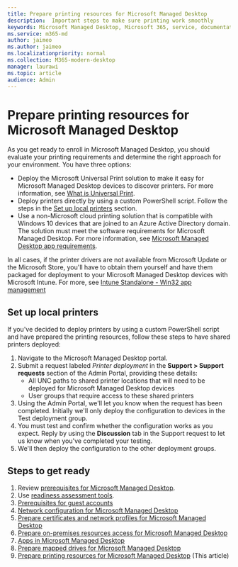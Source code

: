 ```yaml
---
title: Prepare printing resources for Microsoft Managed Desktop 
description:  Important steps to make sure printing work smoothly
keywords: Microsoft Managed Desktop, Microsoft 365, service, documentation
ms.service: m365-md
author: jaimeo
ms.author: jaimeo
ms.localizationpriority: normal
ms.collection: M365-modern-desktop
manager: laurawi
ms.topic: article
audience: Admin
---
```


# Prepare printing resources for Microsoft Managed Desktop

As you get ready to enroll in Microsoft Managed Desktop, you should evaluate your printing requirements and determine the right approach for your environment. You have three options:
 
- Deploy the Microsoft Universal Print solution to make it easy for Microsoft Managed Desktop devices to discover printers. For more information, see [What is Universal Print](https://docs.microsoft.com/universal-print/fundamentals/universal-print-whatis).
- Deploy printers directly by using a custom PowerShell script. Follow the steps in the [Set up local printers](#set-up-local-printers) section.
- Use a non-Microsoft cloud printing solution that is compatible with Windows 10 devices that are joined to an Azure Active Directory domain. The solution must meet the software requirements for Microsoft Managed Desktop. For more information, see [Microsoft Managed Desktop app requirements](../service-description/mmd-app-requirements.md).
 
In all cases, if the printer drivers are not available from Microsoft Update or the Microsoft Store, you'll have to obtain them yourself and have them packaged for deployment to your Microsoft Managed Desktop devices with Microsoft Intune. For more, see [Intune Standalone - Win32 app management](https://docs.microsoft.com/mem/intune/apps/apps-win32-app-management)

## Set up local printers

If you've decided to deploy printers by using a custom PowerShell script and have prepared the printing resources, follow these steps to have shared printers deployed:

1.	Navigate to the Microsoft Managed Desktop portal.
2.	Submit a request labeled *Printer deployment* in the **Support > Support requests** section of the Admin Portal, providing these details:
    - All UNC paths to shared printer locations that will need to be deployed for Microsoft Managed Desktop devices
    - User groups that require access to these shared printers
3.	Using the Admin Portal, we'll let you know when the request has been completed. Initially we'll only deploy the configuration to devices in the Test deployment group.
4.	You must test and confirm whether the configuration works as you expect. Reply by using the **Discussion** tab in the Support request to let us know when you've completed your testing.
5.	We'll then deploy the configuration to the other deployment groups.

## Steps to get ready

1. Review [prerequisites for Microsoft Managed Desktop](prerequisites.md).
2. Use [readiness assessment tools](readiness-assessment-tool.md).
3. [Prerequisites for guest accounts](guest-accounts.md)
4. [Network configuration for Microsoft Managed Desktop](network.md)
5. [Prepare certificates and network profiles for Microsoft Managed Desktop](certs-wifi-lan.md)
6. [Prepare on-premises resources access for Microsoft Managed Desktop](authentication.md)
7. [Apps in Microsoft Managed Desktop](apps.md)
8. [Prepare mapped drives for Microsoft Managed Desktop](mapped-drives.md)
9. [Prepare printing resources for Microsoft Managed Desktop](printing.md) (This article)